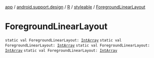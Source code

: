 [app](../../../index.md) / [android.support.design](../../index.md) / [R](../index.md) / [styleable](index.md) / [ForegroundLinearLayout](.)

# ForegroundLinearLayout

`static val ForegroundLinearLayout: `[`IntArray`](https://kotlinlang.org/api/latest/jvm/stdlib/kotlin/-int-array/index.html)
`static val ForegroundLinearLayout: `[`IntArray`](https://kotlinlang.org/api/latest/jvm/stdlib/kotlin/-int-array/index.html)
`static val ForegroundLinearLayout: `[`IntArray`](https://kotlinlang.org/api/latest/jvm/stdlib/kotlin/-int-array/index.html)
`static val ForegroundLinearLayout: `[`IntArray`](https://kotlinlang.org/api/latest/jvm/stdlib/kotlin/-int-array/index.html)